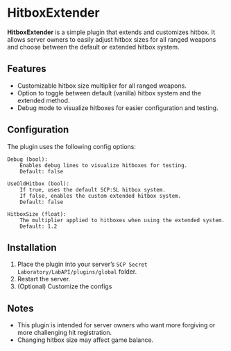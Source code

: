 ﻿# HitboxExtender

**HitboxExtender** is a simple plugin that extends and customizes hitbox. It allows server owners to easily adjust hitbox sizes for all ranged weapons and choose between the default or extended hitbox system.

## Features

* Customizable hitbox size multiplier for all ranged weapons.
* Option to toggle between default (vanilla) hitbox system and the extended method.
* Debug mode to visualize hitboxes for easier configuration and testing.

## Configuration

The plugin uses the following config options:

```
Debug (bool): 
    Enables debug lines to visualize hitboxes for testing. 
    Default: false

UseOldHitbox (bool): 
    If true, uses the default SCP:SL hitbox system. 
    If false, enables the custom extended hitbox system.
    Default: false

HitboxSize (float): 
    The multiplier applied to hitboxes when using the extended system.
    Default: 1.2
```

## Installation

1. Place the plugin into your server’s `SCP Secret Laboratory/LabAPI/plugins/global` folder.
2. Restart the server.
3. (Optional) Customize the configs

## Notes

* This plugin is intended for server owners who want more forgiving or more challenging hit registration.
* Changing hitbox size may affect game balance.
